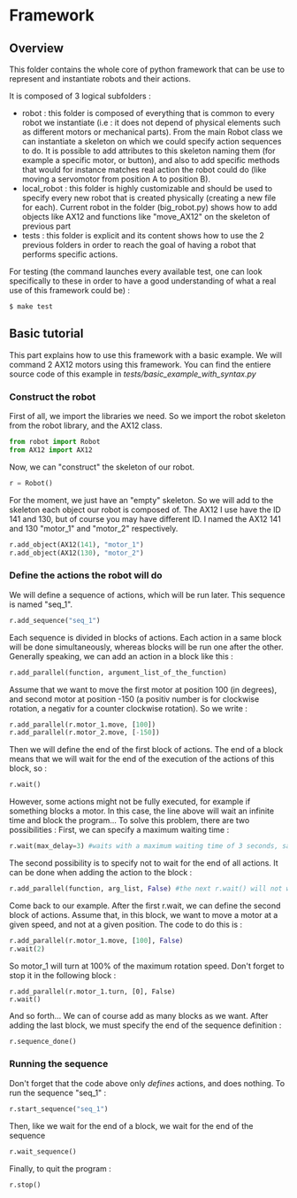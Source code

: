 # Framework

## Overview 

This folder contains the whole core of python framework that can be use to represent and instantiate robots and their actions.

It is composed of 3 logical subfolders :
- robot : this folder is composed of everything that is common to every robot we instantiate (i.e : it does not depend of physical elements such as different motors or mechanical parts).
From the main Robot class we can instantiate a skeleton on which we could specify action sequences to do. It is possible to add attributes to this skeleton naming them (for example a specific motor, or button),
and also to add specific methods that would for instance matches real action the robot could do (like moving a servomotor from position A to position B).
- local_robot : this folder is highly customizable and should be used to specify every new robot that is created physically (creating a new file for each). Current robot in the folder (big_robot.py) shows how
to add objects like AX12 and functions like "move_AX12" on the skeleton of previous part
- tests : this folder is explicit and its content shows how to use the 2 previous folders in order to reach the goal of having a robot that performs specific actions.


For testing (the command launches every available test, one can look specifically to these in order to have a good understanding of what a real use of this framework could be) :

```
$ make test
```


## Basic tutorial

This part explains how to use this framework with a basic example. We will command 2 AX12 motors using this framework.
You can find the entiere source code of this example in *tests/basic_example_with_syntax.py*


### Construct the robot

First of all, we import the libraries we need. So we import the robot skeleton from the robot library, and the AX12 class.
```python
from robot import Robot
from AX12 import AX12
```

Now, we can "construct" the skeleton of our robot. 
```python
r = Robot()
```

For the moment, we just have an "empty" skeleton. So we will add to the skeleton each object our robot is composed of. The AX12 I use have the ID 141 and 130, but of course you may have different ID. I named the AX12 141 and 130 "motor_1" and "motor_2" respectively.
```python
r.add_object(AX12(141), "motor_1")
r.add_object(AX12(130), "motor_2")
```

### Define the actions the robot will do

We will define a sequence of actions, which will be run later. This sequence is named "seq_1".
```python
r.add_sequence("seq_1")
```

Each sequence is divided in blocks of actions. Each action in a same block will be done simultaneously, whereas blocks will be run one after the other. Generally speaking, we can add an action in a block like this :
```python
r.add_parallel(function, argument_list_of_the_function)
```

Assume that we want to move the first motor at position 100 (in degrees), and second motor at position -150 (a positiv number is for clockwise rotation, a negativ for a counter clockwise rotation). So we write :
```python
r.add_parallel(r.motor_1.move, [100])
r.add_parallel(r.motor_2.move, [-150])
```

Then we will define the end of the first block of actions. The end of a block means that we will wait for the end of the execution of the actions of this block, so :
```python
r.wait()
```

However, some actions might not be fully executed, for example if something blocks a motor. In this case, the line above will wait an infinite time and block the program... To solve this problem, there are two possibilities :
First, we can specify a maximum waiting time :
```python
r.wait(max_delay=3) #waits with a maximum waiting time of 3 seconds, safer than r.wait()
```

The second possibility is to specify not to wait for the end of all actions. It can be done when adding the action to the block : 
```python
r.add_parallel(function, arg_list, False) #the next r.wait() will not wait for the end of this action
```

Come back to our example. After the first r.wait, we can define the second block of actions. Assume that, in this block, we want to move a motor at a given speed, and not at a given position. The code to do this is :
```python
r.add_parallel(r.motor_1.move, [100], False)
r.wait(2)
``` 

So motor_1 will turn at 100% of the maximum rotation speed. Don't forget to stop it in the following block :
```
r.add_parallel(r.motor_1.turn, [0], False)
r.wait()
```

And so forth... We can of course add as many blocks as we want. After adding the last block, we must specify the end of the sequence definition :
```python
r.sequence_done()
```


### Running the sequence 
Don't forget that the code above only *defines* actions, and does nothing. To run the sequence "seq_1" :
```python
r.start_sequence("seq_1")
```

Then, like we wait for the end of a block, we wait for the end of the sequence
```python 
r.wait_sequence()
```

Finally, to quit the program :
```python
r.stop()
```







 
 